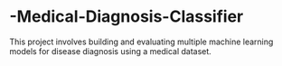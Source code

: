 # -Medical-Diagnosis-Classifier
This project involves building and evaluating multiple machine learning models for disease diagnosis using a medical dataset.
